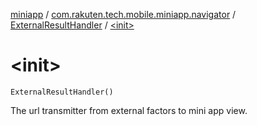 [miniapp](../../index.md) / [com.rakuten.tech.mobile.miniapp.navigator](../index.md) / [ExternalResultHandler](index.md) / [&lt;init&gt;](./-init-.md)

# &lt;init&gt;

`ExternalResultHandler()`

The url transmitter from external factors to mini app view.

